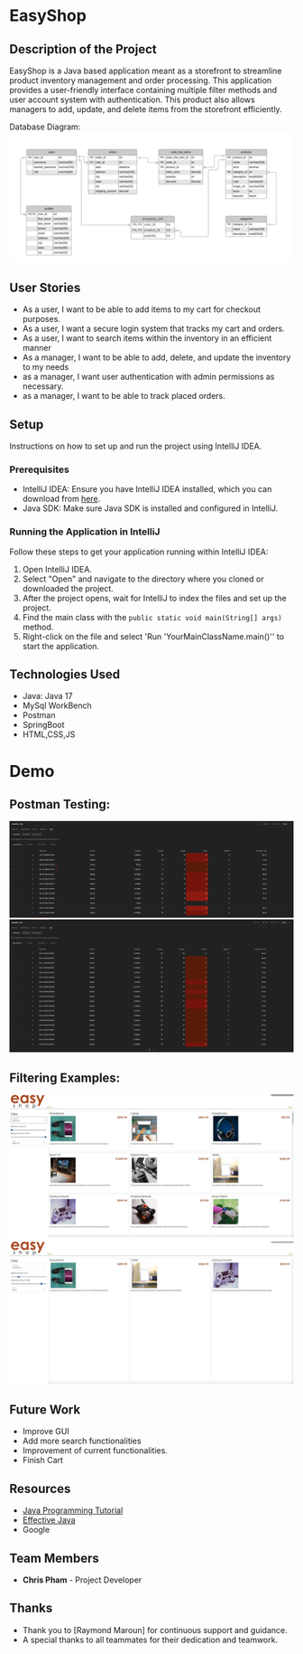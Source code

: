 # EasyShop

## Description of the Project

EasyShop is a Java based application meant as a storefront to streamline product inventory management and order processing.
This application provides a user-friendly interface containing multiple filter methods and user account system with authentication.
This product also allows managers to add, update, and delete items from the storefront efficiently.

Database Diagram:
![Screenshot 2024-12-17 at 10.43.52 AM.png](Screenshot%202024-12-17%20at%2010.43.52%20AM.png)

## User Stories

- As a user, I want to be able to add items to my cart for checkout purposes.
- As a user, I want a secure login system that tracks my cart and orders.
- As a user, I want to search items within the inventory in an efficient manner
- As a manager, I want to be able to add, delete, and update the inventory to my needs
- as a manager, I want user authentication with admin permissions as necessary.
- as a manager, I want to be able to track placed orders.

## Setup

Instructions on how to set up and run the project using IntelliJ IDEA.

### Prerequisites

- IntelliJ IDEA: Ensure you have IntelliJ IDEA installed, which you can download from [here](https://www.jetbrains.com/idea/download/).
- Java SDK: Make sure Java SDK is installed and configured in IntelliJ.

### Running the Application in IntelliJ

Follow these steps to get your application running within IntelliJ IDEA:

1. Open IntelliJ IDEA.
2. Select "Open" and navigate to the directory where you cloned or downloaded the project.
3. After the project opens, wait for IntelliJ to index the files and set up the project.
4. Find the main class with the `public static void main(String[] args)` method.
5. Right-click on the file and select 'Run 'YourMainClassName.main()'' to start the application.

## Technologies Used

- Java: Java 17
- MySql WorkBench
- Postman
- SpringBoot
- HTML,CSS,JS

# Demo
## Postman Testing:
![Screenshot 2024-12-17 095623.png](Screenshot%202024-12-17%20095623.png)
![Screenshot 2024-12-17 095704.png](Screenshot%202024-12-17%20095704.png)
## Filtering Examples:
![Screenshot 2024-12-17 095757.png](Screenshot%202024-12-17%20095757.png)
![Screenshot 2024-12-17 095822.png](Screenshot%202024-12-17%20095822.png)

## Future Work

- Improve GUI
- Add more search functionalities
- Improvement of current functionalities.
- Finish Cart

## Resources

- [Java Programming Tutorial](https://www.example.com)
- [Effective Java](https://www.example.com)
- Google 

## Team Members

- **Chris Pham** - Project Developer

## Thanks

- Thank you to [Raymond Maroun] for continuous support and guidance.
- A special thanks to all teammates for their dedication and teamwork.